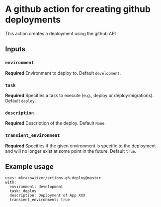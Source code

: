 # A github action for creating github deployments

This action creates a deployment using the github API

## Inputs

### `environment`

**Required** Environment to deploy to. Default `development`.

### `task`

**Required** Specifies a task to execute (e.g., deploy or deploy:migrations). Default `deploy`.

### `description`

**Required** Description of the deploy. Default `None`.

### `transient_environment`

**Required** Specifies if the given environment is specific to the deployment and will no longer exist at some point in the future. Default `true`.

## Example usage

```
uses: mkrakowitzer/actions-gh-deploy@master
with:
  environment: development
  task: deploy
  description: Deployment of App XXX
  transient_environment: true
```
